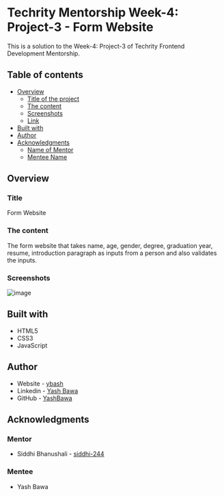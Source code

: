 # Techrity Mentorship Week-4: Project-3 - Form Website

This is a solution to the Week-4: Project-3 of Techrity Frontend Development Mentorship. 

## Table of contents

- [Overview](#overview)
  - [Title of the project](#title)
  - [The content](#the-content)
  - [Screenshots](#screenshots)
  - [Link](#link)
- [Built with](#built-with)
- [Author](#author)
- [Acknowledgments](#acknowledgments)
   - [Name of Mentor](#mentor)
   - [Mentee Name](#mentee)

## Overview

### Title
Form Website

### The content

The form website that takes name, age, gender, degree, graduation year, resume, introduction paragraph as inputs from a person and also validates the inputs.

### Screenshots
![image](https://user-images.githubusercontent.com/90853282/191493755-13fc1e5e-2c7f-4616-bc95-d77e5208957c.png)

## Built with

- HTML5 
- CSS3
- JavaScript


## Author

- Website - [ybash](http://ybash-portfolio-website.netlify.app/)
- Linkedin - [Yash Bawa](https://www.linkedin.com/in/yash-bawa-45362121b/)
- GitHub - [YashBawa](https://github.com/YashBawa)

## Acknowledgments

### Mentor
- Siddhi Bhanushali - [siddhi-244](https://github.com/siddhi-244)

### Mentee
- Yash Bawa
